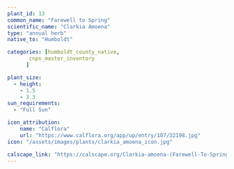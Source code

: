 ```yaml
---
plant_id: 13
common_name: "Farewell to Spring"
scientific_name: "Clarkia Amoena"
type: "annual herb"
native_to: "Humboldt"

categories: [humboldt_county_native,
       cnps_master_inventory
      ]

plant_size:
  - height: 
    - 1.5
    - 3.3
sun_requirements:
  - "Full Sun"

icon_attribution: 
    name: "Calflora"
    url: "https://www.calflora.org/app/up/entry/107/32198.jpg"
icon: "/assets/images/plants/clarkia_amoena_icon.jpg" 

calscape_link: "https://calscape.org/Clarkia-amoena-(Farewell-To-Spring)"
---
```


